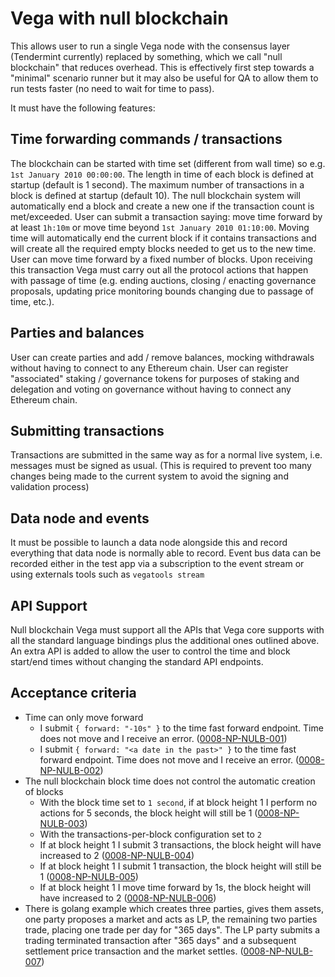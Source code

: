 # Vega with null blockchain

This allows user to run a single Vega node with the consensus layer (Tendermint currently) replaced by something, which we call "null blockchain" that reduces overhead.
This is effectively first step towards a "minimal" scenario runner but it may also be useful for QA to allow them to run tests faster (no need to wait for time to pass).

It must have the following features:

## Time forwarding commands / transactions

The blockchain can be started with time set (different from wall time) so e.g. `1st January 2010 00:00:00`.
The length in time of each block is defined at startup (default is 1 second).
The maximum number of transactions in a block is defined at startup (default 10). The null blockchain system will automatically end a block and create a new one if the transaction count is met/exceeded.
User can submit a transaction saying: move time forward by at least `1h:10m` or move time beyond `1st January 2010 01:10:00`. Moving time will automatically end the current block if it contains transactions and will create all the required empty blocks needed to get us to the new time.
User can move time forward by a fixed number of blocks.
Upon receiving this transaction Vega must carry out all the protocol actions that happen with passage of time (e.g. ending auctions, closing / enacting governance proposals, updating price monitoring bounds changing due to passage of time, etc.).

## Parties and balances

User can create parties and add / remove balances, mocking withdrawals without having to connect to any Ethereum chain. User can register "associated" staking / governance tokens for purposes of staking and delegation and voting on governance without having to connect any Ethereum chain.

## Submitting transactions

Transactions are submitted in the same way as for a normal live system, i.e. messages must be signed as usual.
(This is required to prevent too many changes being made to the current system to avoid the signing and validation process)

## Data node and events

It must be possible to launch a data node alongside this and record everything that data node is normally able to record.
Event bus data can be recorded either in the test app via a subscription to the event stream or using externals tools such as `vegatools stream`

## API Support

Null blockchain Vega must support all the APIs that Vega core supports with all the standard language bindings plus the additional ones outlined above.
An extra API is added to allow the user to control the time and block start/end times without changing the standard API endpoints.

## Acceptance criteria

- Time can only move forward
  - I submit `{ forward: "-10s" }` to the time fast forward endpoint. Time does not move and I receive an error. (<a name="0008-NP-NULB-001" href="#0008-NP-NULB-001">0008-NP-NULB-001</a>)
  - I submit `{ forward: "<a date in the past>" }` to the time fast forward endpoint. Time does not move and I receive an error. (<a name="0008-NP-NULB-002" href="#0008-NP-NULB-002">0008-NP-NULB-002</a>)
- The null blockchain block time does not control the automatic creation of blocks
  - With the block time set to `1 second`, if at block height 1 I perform no actions for 5 seconds, the block height will still be 1 (<a name="0008-NP-NULB-003" href="#0008-NP-NULB-003">0008-NP-NULB-003</a>)
  - With the transactions-per-block configuration set to `2`
   - If at block height 1 I submit 3 transactions, the block height will have increased to 2 (<a name="0008-NP-NULB-004" href="#0008-NP-NULB-004">0008-NP-NULB-004</a>)
   - If at block height 1 I submit 1 transaction, the block height will still be 1 (<a name="0008-NP-NULB-005" href="#0008-NP-NULB-005">0008-NP-NULB-005</a>)
  - If at block height 1 I move time forward by 1s, the block height will have increased to 2 (<a name="0008-NP-NULB-006" href="#0008-NP-NULB-006">0008-NP-NULB-006</a>)
- There is golang example which creates three parties, gives them assets, one party proposes a market and acts as LP, the remaining two parties trade, placing one trade per day for "365 days".  The LP party submits a trading terminated transaction after "365 days" and a subsequent settlement price transaction and the market settles. (<a name="0008-NP-NULB-007" href="#0008-NP-NULB-007">0008-NP-NULB-007</a>)


